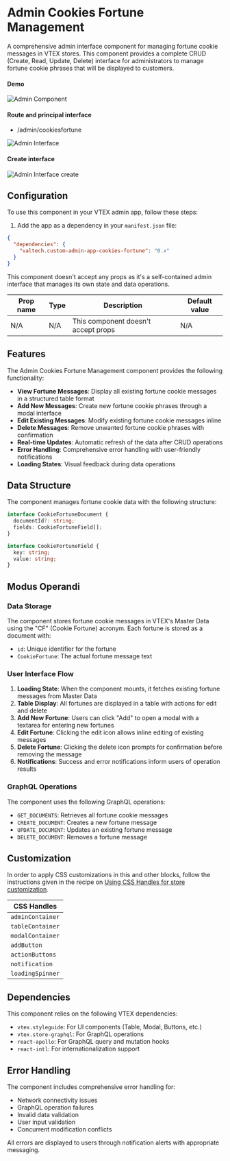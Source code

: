 # Admin Cookies Fortune Management

A comprehensive admin interface component for managing fortune cookie messages in VTEX stores. This component provides a complete CRUD (Create, Read, Update, Delete) interface for administrators to manage fortune cookie phrases that will be displayed to customers.

#### Demo
![Admin Component](https://i.ibb.co/YFthpXq0/Demo-admin.gif)

#### Route and principal interface
- /admin/cookiesfortune

![Admin Interface](https://i.ibb.co/9mTTzCcd/ADMIN1.png)

#### Create interface
![Admin Interface create](https://i.ibb.co/d0Fd2SzF/ADMIN2.png)

## Configuration 

To use this component in your VTEX admin app, follow these steps:

1. Add the app as a dependency in your `manifest.json` file:
```json
{
  "dependencies": {
    "valtech.custom-admin-app-cookies-fortune": "0.x"
  }
}
```

This component doesn't accept any props as it's a self-contained admin interface that manages its own state and data operations.

| Prop name | Type | Description | Default value |
| --------- | ---- | ----------- | ------------- |
| N/A | N/A | This component doesn't accept props | N/A |

## Features

The Admin Cookies Fortune Management component provides the following functionality:

- **View Fortune Messages**: Display all existing fortune cookie messages in a structured table format
- **Add New Messages**: Create new fortune cookie phrases through a modal interface
- **Edit Existing Messages**: Modify existing fortune cookie messages inline
- **Delete Messages**: Remove unwanted fortune cookie phrases with confirmation
- **Real-time Updates**: Automatic refresh of the data after CRUD operations
- **Error Handling**: Comprehensive error handling with user-friendly notifications
- **Loading States**: Visual feedback during data operations

## Data Structure

The component manages fortune cookie data with the following structure:

```typescript
interface CookieFortuneDocument {
  documentId?: string;
  fields: CookieFortuneField[];
}

interface CookieFortuneField {
  key: string;
  value: string;
}
```

## Modus Operandi

### Data Storage
The component stores fortune cookie messages in VTEX's Master Data using the "CF" (Cookie Fortune) acronym. Each fortune is stored as a document with:
- `id`: Unique identifier for the fortune
- `CookieFortune`: The actual fortune message text

### User Interface Flow
1. **Loading State**: When the component mounts, it fetches existing fortune messages from Master Data
2. **Table Display**: All fortunes are displayed in a table with actions for edit and delete
3. **Add New Fortune**: Users can click "Add" to open a modal with a textarea for entering new fortunes
4. **Edit Fortune**: Clicking the edit icon allows inline editing of existing messages
5. **Delete Fortune**: Clicking the delete icon prompts for confirmation before removing the message
6. **Notifications**: Success and error notifications inform users of operation results

### GraphQL Operations
The component uses the following GraphQL operations:
- `GET_DOCUMENTS`: Retrieves all fortune cookie messages
- `CREATE_DOCUMENT`: Creates a new fortune message
- `UPDATE_DOCUMENT`: Updates an existing fortune message
- `DELETE_DOCUMENT`: Removes a fortune message

## Customization

In order to apply CSS customizations in this and other blocks, follow the instructions given in the recipe on [Using CSS Handles for store customization](https://vtex.io/docs/recipes/style/using-css-handles-for-store-customization).

| CSS Handles |
| ----------- |
| `adminContainer` |
| `tableContainer` |
| `modalContainer` |
| `addButton` |
| `actionButtons` |
| `notification` |
| `loadingSpinner` |

## Dependencies

This component relies on the following VTEX dependencies:
- `vtex.styleguide`: For UI components (Table, Modal, Buttons, etc.)
- `vtex.store-graphql`: For GraphQL operations
- `react-apollo`: For GraphQL query and mutation hooks
- `react-intl`: For internationalization support

## Error Handling

The component includes comprehensive error handling for:
- Network connectivity issues
- GraphQL operation failures
- Invalid data validation
- User input validation
- Concurrent modification conflicts

All errors are displayed to users through notification alerts with appropriate messaging.
